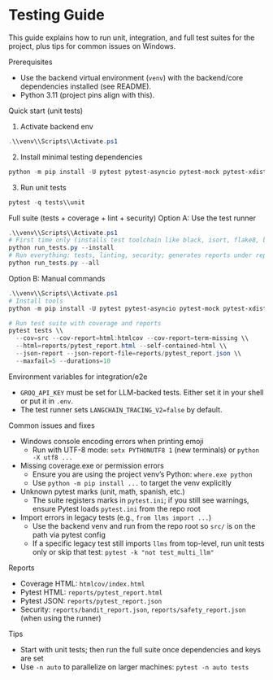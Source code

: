 # Testing Guide

This guide explains how to run unit, integration, and full test suites for the project, plus tips for common issues on Windows.

Prerequisites
- Use the backend virtual environment (`venv`) with the backend/core dependencies installed (see README).
- Python 3.11 (project pins align with this).

Quick start (unit tests)
1) Activate backend env
```powershell
.\\venv\\Scripts\\Activate.ps1
```
2) Install minimal testing dependencies
```powershell
python -m pip install -U pytest pytest-asyncio pytest-mock pytest-xdist pytest-cov freezegun responses factory-boy
```
3) Run unit tests
```powershell
pytest -q tests\\unit
```

Full suite (tests + coverage + lint + security)
Option A: Use the test runner
```powershell
.\\venv\\Scripts\\Activate.ps1
# First time only (installs test toolchain like black, isort, flake8, bandit, safety)
python run_tests.py --install
# Run everything: tests, linting, security; generates reports under reports/ and htmlcov/
python run_tests.py --all
```

Option B: Manual commands
```powershell
.\\venv\\Scripts\\Activate.ps1
# Install tools
python -m pip install -U pytest pytest-asyncio pytest-mock pytest-xdist pytest-cov pytest-html pytest-json-report black isort flake8 bandit safety

# Run test suite with coverage and reports
pytest tests \\
  --cov=src --cov-report=html:htmlcov --cov-report=term-missing \\
  --html=reports/pytest_report.html --self-contained-html \\
  --json-report --json-report-file=reports/pytest_report.json \\
  --maxfail=5 --durations=10
```

Environment variables for integration/e2e
- `GROQ_API_KEY` must be set for LLM-backed tests. Either set it in your shell or put it in `.env`.
- The test runner sets `LANGCHAIN_TRACING_V2=false` by default.

Common issues and fixes
- Windows console encoding errors when printing emoji
  - Run with UTF-8 mode: `setx PYTHONUTF8 1` (new terminals) or `python -X utf8 ...`
- Missing coverage.exe or permission errors
  - Ensure you are using the project venv’s Python: `where.exe python`
  - Use `python -m pip install ...` to target the venv explicitly
- Unknown pytest marks (unit, math, spanish, etc.)
  - The suite registers marks in `pytest.ini`; if you still see warnings, ensure Pytest loads `pytest.ini` from the repo root
- Import errors in legacy tests (e.g., `from llms import ...`)
  - Use the backend venv and run from the repo root so `src/` is on the path via pytest config
  - If a specific legacy test still imports `llms` from top-level, run unit tests only or skip that test: `pytest -k "not test_multi_llm"`

Reports
- Coverage HTML: `htmlcov/index.html`
- Pytest HTML: `reports/pytest_report.html`
- Pytest JSON: `reports/pytest_report.json`
- Security: `reports/bandit_report.json`, `reports/safety_report.json` (when using the runner)

Tips
- Start with unit tests; then run the full suite once dependencies and keys are set
- Use `-n auto` to parallelize on larger machines: `pytest -n auto tests`

